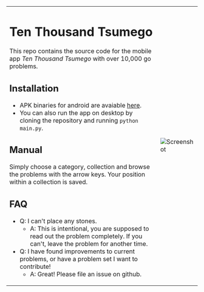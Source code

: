 <table border=0>
<tr>
<td>

# Ten Thousand Tsumego
This repo contains the source code for the mobile app *Ten Thousand Tsumego* with over 10,000 go problems.

## Installation
* APK binaries for android are avaiable [here](https://github.com/sanderland/tsumego/releases).
* You can also run the app on desktop by cloning the repository and running `python main.py`.

## Manual
Simply choose a category, collection and browse the problems with the arrow keys.
Your position within a collection is saved.

## FAQ

* Q: I can't place any stones.
    * A: This is intentional, you are supposed to read out the problem completely. If you can't, leave the problem for another time.
* Q: I have found improvements to current problems, or have a problem set I want to contribute!
    * A: Great! Please file an issue on github.
</td>
<td>
   
![Screenshot](http://imgur.com/eANrgg2.png)

</td>
</tr>
</table>
